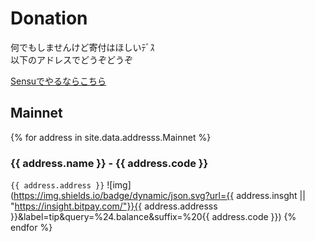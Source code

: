 # Donation

何でもしませんけど寄付はほしいﾃﾞｽ  
以下のアドレスでどうぞどうぞ

[Sensuでやるならこちら](https://shinoharata.github.io/TipSensuWithTwitter/?name=uesitananame55)

## Mainnet

{% for address in site.data.addresss.Mainnet %}
### {{ address.name }} - {{ address.code }}
`{{ address.address }}` ![img](https://img.shields.io/badge/dynamic/json.svg?url={{ address.insght || "https://insight.bitpay.com/"}}{{ address.addresss }}&label=tip&query=%24.balance&suffix=%20{{ address.code }})
{% endfor %}